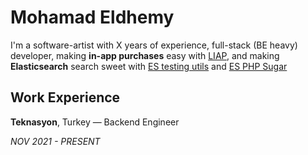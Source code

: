 # Mohamad Eldhemy

I'm a software-artist with X years of experience, full-stack (BE heavy) developer,
making **in-app purchases** easy with [LIAP](https://imdhemy.com/laravel-iap-docs/),
and making **Elasticsearch** search sweet with [ES testing utils](https://github.com/imdhemy/es-testing-utils)
and [ES PHP Sugar](https://github.com/imdhemy/elasticsearch-php-sugar)

## Work Experience

**Teknasyon**, Turkey — Backend Engineer

_NOV 2021 - PRESENT_
